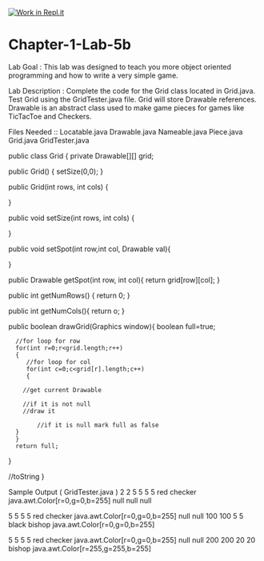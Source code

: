 [![Work in Repl.it](https://classroom.github.com/assets/work-in-replit-14baed9a392b3a25080506f3b7b6d57f295ec2978f6f33ec97e36a161684cbe9.svg)](https://classroom.github.com/online_ide?assignment_repo_id=4358644&assignment_repo_type=AssignmentRepo)
# Chapter-1-Lab-5b
Lab Goal :   This lab was designed to teach you more object oriented programming and how to write a very simple game.

Lab Description :   Complete the code for the Grid class located in Grid.java.  Test Grid using the GridTester.java file.  Grid will store Drawable references.  Drawable is an abstract class used to make game pieces for games like TicTacToe and Checkers.  

Files Needed ::
Locatable.java
Drawable.java
Nameable.java
Piece.java
Grid.java
GridTester.java



public class Grid
{
   private Drawable[][] grid;
	
   public Grid()
   {
      setSize(0,0);
   }

   public Grid(int rows, int cols)
   {
      
   }

   public void setSize(int rows, int cols)
   {
      
   }

   public void setSpot(int row,int col, Drawable val){
      
   }
	
   public Drawable getSpot(int row, int col){
      return grid[row][col];
   }
	
   public int getNumRows() {
      return 0;
   }
	
   public int getNumCols(){
      return o;
   }

   public boolean drawGrid(Graphics window){
      boolean full=true;
		
      //for loop for row
      for(int r=0;r<grid.length;r++)
      {
         //for loop for col
         for(int c=0;c<grid[r].length;c++)
         {
            
 	    //get current Drawable

	    //if it is not null
		//draw it

            //if it is null mark full as false
	  }
      }
      return full;
   }
	
   //toString
}

Sample Output ( GridTester.java )
2
2
5 5 5 5 red checker java.awt.Color[r=0,g=0,b=255] null
null null

5 5 5 5 red checker java.awt.Color[r=0,g=0,b=255] null
null 100 100 5 5 black bishop java.awt.Color[r=0,g=0,b=255]

5 5 5 5 red checker java.awt.Color[r=0,g=0,b=255] null
null 200 200 20 20 bishop java.awt.Color[r=255,g=255,b=255]


